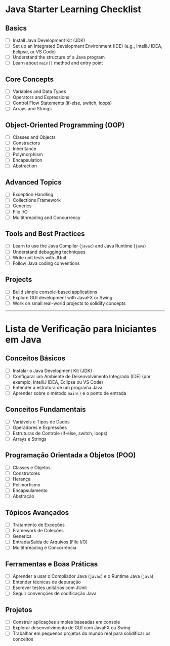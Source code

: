 # Java Starter Learning Checklist

## Basics

- [ ] Install Java Development Kit (JDK)
- [ ] Set up an Integrated Development Environment (IDE) (e.g., IntelliJ IDEA, Eclipse, or VS Code)
- [ ] Understand the structure of a Java program
- [ ] Learn about `main()` method and entry point

## Core Concepts

- [ ] Variables and Data Types
- [ ] Operators and Expressions
- [ ] Control Flow Statements (if-else, switch, loops)
- [ ] Arrays and Strings

## Object-Oriented Programming (OOP)

- [ ] Classes and Objects
- [ ] Constructors
- [ ] Inheritance
- [ ] Polymorphism
- [ ] Encapsulation
- [ ] Abstraction

## Advanced Topics

- [ ] Exception Handling
- [ ] Collections Framework
- [ ] Generics
- [ ] File I/O
- [ ] Multithreading and Concurrency

## Tools and Best Practices

- [ ] Learn to use the Java Compiler (`javac`) and Java Runtime (`java`)
- [ ] Understand debugging techniques
- [ ] Write unit tests with JUnit
- [ ] Follow Java coding conventions

## Projects

- [ ] Build simple console-based applications
- [ ] Explore GUI development with JavaFX or Swing
- [ ] Work on small real-world projects to solidify concepts

---

# Lista de Verificação para Iniciantes em Java

## Conceitos Básicos

- [ ] Instalar o Java Development Kit (JDK)
- [ ] Configurar um Ambiente de Desenvolvimento Integrado (IDE) (por exemplo, IntelliJ IDEA, Eclipse ou VS Code)
- [ ] Entender a estrutura de um programa Java
- [ ] Aprender sobre o método `main()` e o ponto de entrada

## Conceitos Fundamentais

- [ ] Variáveis e Tipos de Dados
- [ ] Operadores e Expressões
- [ ] Estruturas de Controle (if-else, switch, loops)
- [ ] Arrays e Strings

## Programação Orientada a Objetos (POO)

- [ ] Classes e Objetos
- [ ] Construtores
- [ ] Herança
- [ ] Polimorfismo
- [ ] Encapsulamento
- [ ] Abstração

## Tópicos Avançados

- [ ] Tratamento de Exceções
- [ ] Framework de Coleções
- [ ] Generics
- [ ] Entrada/Saída de Arquivos (File I/O)
- [ ] Multithreading e Concorrência

## Ferramentas e Boas Práticas

- [ ] Aprender a usar o Compilador Java (`javac`) e o Runtime Java (`java`)
- [ ] Entender técnicas de depuração
- [ ] Escrever testes unitários com JUnit
- [ ] Seguir convenções de codificação Java

## Projetos

- [ ] Construir aplicações simples baseadas em console
- [ ] Explorar desenvolvimento de GUI com JavaFX ou Swing
- [ ] Trabalhar em pequenos projetos do mundo real para solidificar os conceitos
